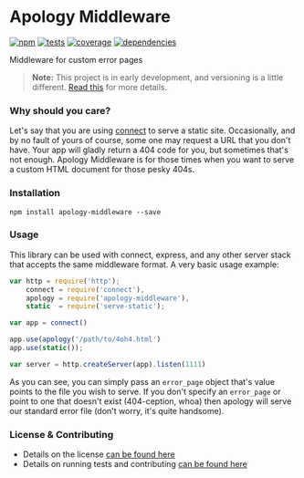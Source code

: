 # Apology Middleware

[![npm](http://img.shields.io/npm/v/apology-middleware.svg?style=flat)](https://badge.fury.io/js/apology-middleware) [![tests](http://img.shields.io/travis/carrot/apology-middleware/master.svg?style=flat)](https://travis-ci.org/carrot/apology-middleware)
[![coverage](http://img.shields.io/coveralls/carrot/apology-middleware.svg?style=flat)](https://coveralls.io/r/carrot/apology-middleware) [![dependencies](http://img.shields.io/gemnasium/carrot/apology-middleware.svg?style=flat)](https://david-dm.org/carrot/apology-middleware)

Middleware for custom error pages

> **Note:** This project is in early development, and versioning is a little different. [Read this](http://markup.im/#q4_cRZ1Q) for more details.

### Why should you care?

Let's say that you are using [connect](https://github.com/senchalabs/connect) to serve a static site. Occasionally, and by no fault of yours of course, some one may request a URL that you don't have. Your app will gladly return a 404 code for you, but sometimes that's not enough. Apology Middleware is for those times when you want to serve a custom HTML document for those pesky 404s.  

### Installation

`npm install apology-middleware --save`

### Usage

This library can be used with connect, express, and any other server stack that accepts the same middleware format. A very basic usage example:

```js
var http = require('http');
    connect = require('connect'),
    apology = require('apology-middleware'),
    static  = require('serve-static');

var app = connect()

app.use(apology('/path/to/4oh4.html')
app.use(static());

var server = http.createServer(app).listen(1111)
```

As you can see, you can simply pass an `error_page` object that's value points to the file you wish to serve. If you don't specify an `error_page` or point to one that doesn't exist (404-ception, whoa) then apology will serve our standard error file (don't worry, it's quite handsome).

### License & Contributing

- Details on the license [can be found here](LICENSE.md)
- Details on running tests and contributing [can be found here](contributing.md)
